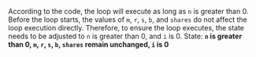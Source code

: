 According to the code, the loop will execute as long as `n` is greater than 0. Before the loop starts, the values of `m`, `r`, `s`, `b`, and `shares` do not affect the loop execution directly. Therefore, to ensure the loop executes, the state needs to be adjusted to `n` is greater than 0, and `i` is 0.
State: **`n` is greater than 0, `m`, `r`, `s`, `b`, `shares` remain unchanged, `i` is 0**